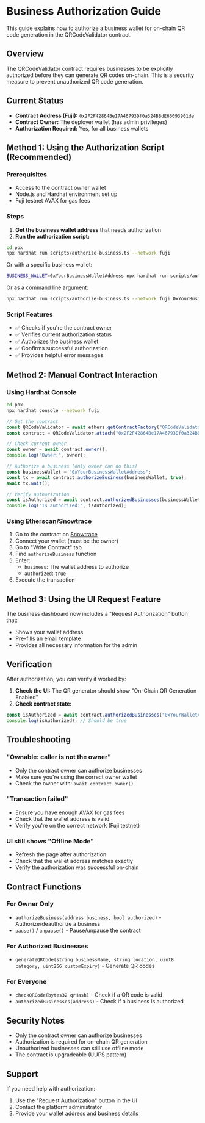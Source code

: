 # Business Authorization Guide

This guide explains how to authorize a business wallet for on-chain QR code generation in the QRCodeValidator contract.

## Overview

The QRCodeValidator contract requires businesses to be explicitly authorized before they can generate QR codes on-chain. This is a security measure to prevent unauthorized QR code generation.

## Current Status

- **Contract Address (Fuji):** `0x2F2F42864Be17A46793Df0a324BBdE66093901de`
- **Contract Owner:** The deployer wallet (has admin privileges)
- **Authorization Required:** Yes, for all business wallets

## Method 1: Using the Authorization Script (Recommended)

### Prerequisites
- Access to the contract owner wallet
- Node.js and Hardhat environment set up
- Fuji testnet AVAX for gas fees

### Steps

1. **Get the business wallet address** that needs authorization
2. **Run the authorization script:**

```bash
cd pox
npx hardhat run scripts/authorize-business.ts --network fuji
```

Or with a specific business wallet:

```bash
BUSINESS_WALLET=0xYourBusinessWalletAddress npx hardhat run scripts/authorize-business.ts --network fuji
```

Or as a command line argument:

```bash
npx hardhat run scripts/authorize-business.ts --network fuji 0xYourBusinessWalletAddress
```

### Script Features
- ✅ Checks if you're the contract owner
- ✅ Verifies current authorization status
- ✅ Authorizes the business wallet
- ✅ Confirms successful authorization
- ✅ Provides helpful error messages

## Method 2: Manual Contract Interaction

### Using Hardhat Console

```bash
cd pox
npx hardhat console --network fuji
```

```javascript
// Get the contract
const QRCodeValidator = await ethers.getContractFactory("QRCodeValidator");
const contract = QRCodeValidator.attach("0x2F2F42864Be17A46793Df0a324BBdE66093901de");

// Check current owner
const owner = await contract.owner();
console.log("Owner:", owner);

// Authorize a business (only owner can do this)
const businessWallet = "0xYourBusinessWalletAddress";
const tx = await contract.authorizeBusiness(businessWallet, true);
await tx.wait();

// Verify authorization
const isAuthorized = await contract.authorizedBusinesses(businessWallet);
console.log("Is authorized:", isAuthorized);
```

### Using Etherscan/Snowtrace

1. Go to the contract on [Snowtrace](https://testnet.snowtrace.io/address/0x2F2F42864Be17A46793Df0a324BBdE66093901de)
2. Connect your wallet (must be the owner)
3. Go to "Write Contract" tab
4. Find `authorizeBusiness` function
5. Enter:
   - `business`: The wallet address to authorize
   - `authorized`: `true`
6. Execute the transaction

## Method 3: Using the UI Request Feature

The business dashboard now includes a "Request Authorization" button that:
- Shows your wallet address
- Pre-fills an email template
- Provides all necessary information for the admin

## Verification

After authorization, you can verify it worked by:

1. **Check the UI:** The QR generator should show "On-Chain QR Generation Enabled"
2. **Check contract state:**
```javascript
const isAuthorized = await contract.authorizedBusinesses("0xYourWalletAddress");
console.log(isAuthorized); // Should be true
```

## Troubleshooting

### "Ownable: caller is not the owner"
- Only the contract owner can authorize businesses
- Make sure you're using the correct owner wallet
- Check the owner with: `await contract.owner()`

### "Transaction failed"
- Ensure you have enough AVAX for gas fees
- Check that the wallet address is valid
- Verify you're on the correct network (Fuji testnet)

### UI still shows "Offline Mode"
- Refresh the page after authorization
- Check that the wallet address matches exactly
- Verify the authorization was successful on-chain

## Contract Functions

### For Owner Only
- `authorizeBusiness(address business, bool authorized)` - Authorize/deauthorize a business
- `pause()` / `unpause()` - Pause/unpause the contract

### For Authorized Businesses
- `generateQRCode(string businessName, string location, uint8 category, uint256 customExpiry)` - Generate QR codes

### For Everyone
- `checkQRCode(bytes32 qrHash)` - Check if a QR code is valid
- `authorizedBusinesses(address)` - Check if a business is authorized

## Security Notes

- Only the contract owner can authorize businesses
- Authorization is required for on-chain QR generation
- Unauthorized businesses can still use offline mode
- The contract is upgradeable (UUPS pattern)

## Support

If you need help with authorization:
1. Use the "Request Authorization" button in the UI
2. Contact the platform administrator
3. Provide your wallet address and business details

